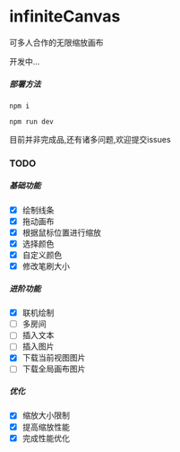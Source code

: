 # infiniteCanvas
可多人合作的无限缩放画布



开发中...

##### 部署方法

`npm i`

`npm run dev`

目前并非完成品,还有诸多问题,欢迎提交issues

### TODO

##### 基础功能

- [x] 绘制线条
- [x] 拖动画布
- [x] 根据鼠标位置进行缩放
- [x] 选择颜色
- [x] 自定义颜色
- [x] 修改笔刷大小

##### 进阶功能

- [x] 联机绘制
- [ ] 多房间
- [ ] 插入文本
- [ ] 插入图片
- [x] 下载当前视图图片
- [ ] 下载全局画布图片

##### 优化

- [x] 缩放大小限制
- [x] 提高缩放性能
- [x] 完成性能优化
